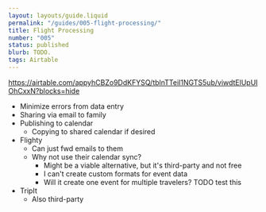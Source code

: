 ```yaml
---
layout: layouts/guide.liquid
permalink: "/guides/005-flight-processing/"
title: Flight Processing
number: "005"
status: published
blurb: TODO.
tags: Airtable
---
```

https://airtable.com/appyhCBZo9DdKFYSQ/tblnTTeiI1NGTS5ub/viwdtElUpUIOhCxxN?blocks=hide

- Minimize errors from data entry
- Sharing via email to family
- Publishing to calendar
  - Copying to shared calendar if desired
- Flighty
  - Can just fwd emails to them
  - Why not use their calendar sync?
    - Might be a viable alternative, but it's third-party and not free
    - I can't create custom formats for event data
    - Will it create one event for multiple travelers? TODO test this
- TripIt
  - Also third-party
